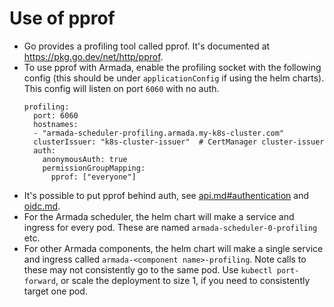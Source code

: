 # Use of pprof

- Go provides a profiling tool called pprof. It's documented at https://pkg.go.dev/net/http/pprof.
- To use pprof with Armada, enable the profiling socket with the following config (this should be under `applicationConfig` if using the helm charts). This config will listen on port `6060` with no auth.
  ```
  profiling:
    port: 6060
    hostnames:
    - "armada-scheduler-profiling.armada.my-k8s-cluster.com"
    clusterIssuer: "k8s-cluster-issuer"  # CertManager cluster-issuer
    auth:
      anonymousAuth: true
      permissionGroupMapping:
        pprof: ["everyone"]
  ```
- It's possible to put pprof behind auth, see [api.md#authentication](./api.md#authentication) and [oidc.md](./oidc.md).
- For the Armada scheduler, the helm chart will make a service and ingress for every pod. These are named `armada-scheduler-0-profiling` etc.
- For other Armada components, the helm chart will make a single service and ingress called `armada-<component name>-profiling`. Note calls to these may not consistently go to the same pod. Use `kubectl port-forward`, or scale the deployment to size 1, if you need to consistently target one pod.
